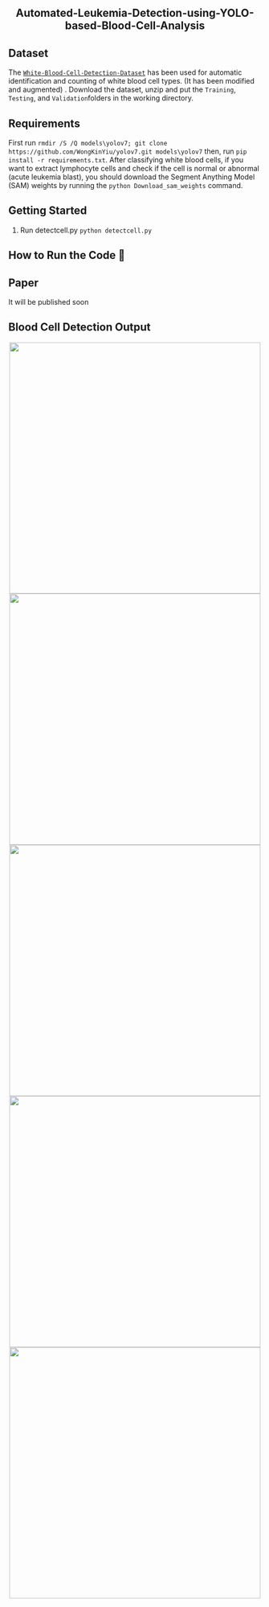 <h2 align="center"> Automated-Leukemia-Detection-using-YOLO-based-Blood-Cell-Analysis<h2>



## Dataset

The [```White-Blood-Cell-Detection-Dataset```](https://github.com/medmabcf/White-Blood-Cell-Detection-Dataset) has been used for automatic identification and counting of white blood cell types. (It has been modified and augmented) . Download the dataset, unzip and put
the ```Training```, ```Testing```, and ```Validation```folders in the working directory.

## Requirements 
First run ```rmdir /S /Q models\yolov7; git clone https://github.com/WongKinYiu/yolov7.git models\yolov7```
then, run ```pip install -r requirements.txt```. After classifying white blood cells, if you want to extract lymphocyte cells and check if the cell is normal or abnormal (acute leukemia blast), you should download the Segment Anything Model (SAM) weights by running the ```python Download_sam_weights``` command.

## Getting Started 


1. Run detectcell.py 
```python detectcell.py```



## How to Run the Code  :runner:



## Paper

It will be published soon



## Blood Cell Detection Output


  <p align="center">
  <img src="https://github.com/medmabcf/Automated-Leukemia-Detection-using-YOLO-based-Blood-Cell-Analysis/blob/main/cell_application/output/Im022_1/Im022_1.jpg" width="500">
    
  <img src="https://github.com/medmabcf/Automated-Leukemia-Detection-using-YOLO-based-Blood-Cell-Analysis/blob/main/cell_application/output/Im043_0/Im043_0.jpg" width="500">
  <img src="https://github.com/medmabcf/Automated-Leukemia-Detection-using-YOLO-based-Blood-Cell-Analysis/blob/main/cell_application/output/Im080_0/Im080_0.jpg" width="500">
   <img src="https://github.com/medmabcf/Automated-Leukemia-Detection-using-YOLO-based-Blood-Cell-Analysis/blob/main/cell_application/output/Im079_0/Im079_0.jpg" width="500">
   <img src="https://github.com/medmabcf/Automated-Leukemia-Detection-using-YOLO-based-Blood-Cell-Analysis/blob/main/cell_application/outred/Im076_0/Im076_0.jpg" width="500">
   
</p>




